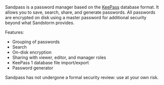 Sandpass is a password manager based on the [KeePass][keepass] database
format.  It allows you to save, search, share, and generate passwords.  All
passwords are encrypted on disk using a master password for additional security
beyond what Sandstorm provides.

Features:

- Grouping of passwords
- Search
- On-disk encryption
- Sharing with viewer, editor, and manager roles
- KeePass 1 database file import/export
- Password generator

Sandpass has not undergone a formal security review: use at your own risk.

[keepass]: http://keepass.info/
